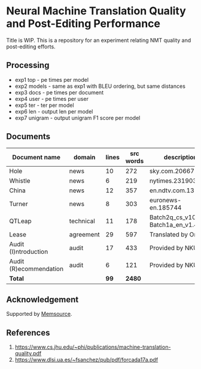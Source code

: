 # Neural Machine Translation Quality and Post-Editing Performance

Title is WIP. This is a repository for an experiment relating NMT quality and post-editing efforts.

## Processing

- exp1 top - pe times per model
- exp2 models - same as exp1 with BLEU ordering, but same distances
- exp3 docs - pe times per document
- exp4 user - pe times per user
- exp5 ter - ter per model
- exp6 len - output len per model
- exp7 unigram - output unigram F1 score per model

## Documents

| Document name | domain | lines | src words | description |
|-|-|-|-|-|
| Hole | news | 10 | 272 | sky.com.20667 |
| Whistle | news | 6 | 219 | nytimes.231903 |
| China | news | 12 | 357 | en.ndtv.com.13143 |
| Turner | news | 8 | 303 | euronews-en.185744 |
| QTLeap | technical | 11 | 178 | Batch2q\_cs\_v1010, Batch1a\_en\_v1.4.NAF |
| Lease | agreement | 29 | 597 | Translated by Ondřej |
| Audit (I)ntroduction | audit | 17 | 433 | Provided by NKÚ |
| Audit (R)ecommendation | audit | 6 | 121 | Provided by NKÚ |
| __Total__ | | __99__ | __2480__ | |

## Acknowledgement

Supported by [Memsource](https://memsource.com).

## References
1. https://www.cs.jhu.edu/~phi/publications/machine-translation-quality.pdf
2. https://www.dlsi.ua.es/~fsanchez/pub/pdf/forcada17a.pdf
